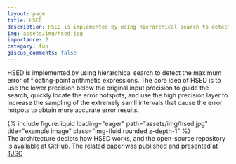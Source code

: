 ```yaml
---
layout: page
title: HSED
description: HSED is implemented by using hierarchical search to detect the maximum error of floating-point arithmetic expressions.
img: assets/img/hsed.jpg
importance: 2
category: fun
giscus_comments: false
---
```


HSED is implemented by using hierarchical search to detect the maximum error of floating-point arithmetic expressions. The core idea of HSED is to use the lower precision below the original input precision to guide the search, quickly locate the error hotspots, and use the high precision layer to increase the sampling of the extremely samll intervals that cause the error hotpots to obtain more accurate error results.

<div class="row">
    <div class="col-sm mt-3 mt-md-0">
        {% include figure.liquid loading="eager" path="assets/img/hsed.jpg" title="example image" class="img-fluid rounded z-depth-1" %}
    </div>
</div>
<div class="caption">
    The architecture decipts how HSED works, and the open-source repository is available at <a href="https://github.com/zuoyanzhang/HSED">GitHub</a>. The related paper was published and presented at <a href="https://dl.acm.org/doi/10.1007/s11227-023-05523-6">TJSC</a>
</div>
